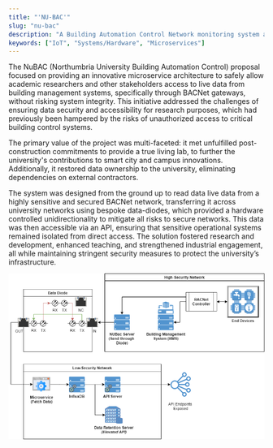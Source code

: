 ```yaml
---
title: "'NU-BAC'"
slug: "nu-bac"
description: "A Building Automation Control Network monitoring system architecture"
keywords: ["IoT", "Systems/Hardware", "Microservices"]
---
```



The NuBAC (Northumbria University Building Automation Control) proposal focused on providing an innovative microservice architecture to safely allow academic researchers and other stakeholders access to live data from building management systems, specifically through BACNet gateways, without risking system integrity. This initiative addressed the challenges of ensuring data security and accessibility for research purposes, which had previously been hampered by the risks of unauthorized access to critical building control systems.

The primary value of the project was multi-faceted: it met unfulfilled post-construction commitments to provide a true living lab, to further the university's contributions to smart city and campus innovations. Additionally, it restored data ownership to the university, eliminating dependencies on external contractors.

The system was designed from the ground up to read data live data from a highly sensitive and secured BACNet network, transferring it across university networks using bespoke data-diodes, which provided a hardware controlled unidirectionality to mitigate all risks to secure networks. This data was then accessible via an API, ensuring that sensitive operational systems remained isolated from direct access. The solution fostered research and development, enhanced teaching, and strengthened industrial engagement, all while maintaining stringent security measures to protect the university’s infrastructure.

![nubac architecture](/project-images/nu-bac/feature.png)


